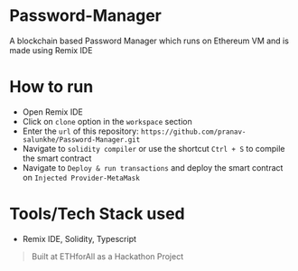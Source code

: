 # Password-Manager
A blockchain based Password Manager which runs on Ethereum VM and is made using Remix IDE

# How to run
+ Open Remix IDE
+ Click on ```clone``` option in the ```workspace``` section
+ Enter the ```url``` of this repository: ```https://github.com/pranav-salunkhe/Password-Manager.git```
+ Navigate to ```solidity compiler``` or use the shortcut ```Ctrl + S``` to compile the smart contract
+ Navigate to ```Deploy & run transactions``` and deploy the smart contract on ```Injected Provider-MetaMask```

# Tools/Tech Stack used
- Remix IDE, Solidity, Typescript








> Built at ETHforAll as a Hackathon Project
